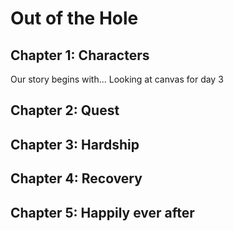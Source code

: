 # Out of the Hole

## Chapter 1: Characters

Our story begins with... Looking at canvas for day 3


## Chapter 2: Quest


## Chapter 3: Hardship


## Chapter 4: Recovery


## Chapter 5: Happily ever after

